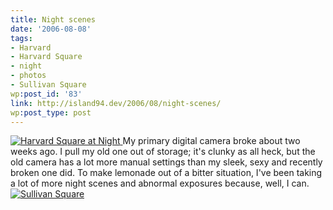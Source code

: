 ```yaml
---
title: Night scenes
date: '2006-08-08'
tags:
- Harvard
- Harvard Square
- night
- photos
- Sullivan Square
wp:post_id: '83'
link: http://island94.dev/2006/08/night-scenes/
wp:post_type: post
---
```


  [ ![Harvard Square at Night](http://static.flickr.com/64/206559327_51d2fcc536.jpg) ](http://www.flickr.com/photos/bensheldon/206559327/ "Photo Sharing")
My primary digital camera broke about two weeks ago. I pull my old one out of storage; it's clunky as all heck, but the old camera has a lot more manual settings than my sleek, sexy and recently broken one did. To make lemonade out of a bitter situation, I've been taking a lot of more night scenes and abnormal exposures because, well, I can.
  [ ![Sullivan Square](http://static.flickr.com/81/210371310_a7789381d0.jpg) ](http://www.flickr.com/photos/bensheldon/210371310/ "Photo Sharing")
